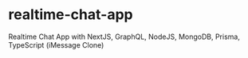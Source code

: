 # realtime-chat-app
Realtime Chat App with NextJS, GraphQL, NodeJS, MongoDB, Prisma, TypeScript (iMessage Clone)
